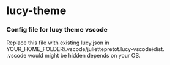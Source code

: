 # lucy-theme

### Config file for lucy theme vscode

Replace this file with existing lucy.json in YOUR_HOME_FOLDER/.vscode/juliettepretot.lucy-vscode/dist.  
.vscode would might be hidden depends on your OS.
